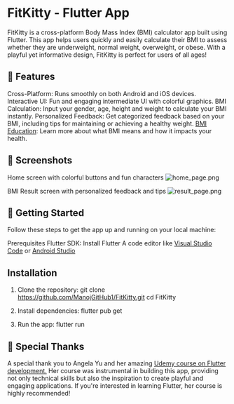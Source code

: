 # FitKitty - Flutter App

FitKitty is a cross-platform Body Mass Index (BMI) calculator app built using Flutter.
This app helps users quickly and easily calculate their BMI to assess whether they are underweight, normal weight, overweight, or obese. 
With a playful yet informative design, FitKitty is perfect for users of all ages!

## 🌟 Features
Cross-Platform: Runs smoothly on both Android and iOS devices.
Interactive UI: Fun and engaging intermediate UI with colorful graphics.
BMI Calculation: Input your gender, age, height and weight to calculate your BMI instantly.
Personalized Feedback: Get categorized feedback based on your BMI, including tips for maintaining or achieving a healthy weight.
<a href="https://en.wikipedia.org/wiki/Body_mass_index">BMI Education</a>: Learn more about what BMI means and how it impacts your health.


## 🎨 Screenshots

Home screen with colorful buttons and fun characters
![home_page.png](..%2F..%2FDownloads%2Fhome_page.png)


BMI Result screen with personalized feedback and tips
![result_page.png](..%2F..%2FDownloads%2Fresult_page.png)

## 🚀 Getting Started
Follow these steps to get the app up and running on your local machine:

Prerequisites
Flutter SDK: Install Flutter
A code editor like <a href="https://code.visualstudio.com/">Visual Studio Code</a> or <a href="https://developer.android.com/studio">Android Studio</a>


## Installation
1. Clone the repository:
git clone https://github.com/ManojGitHub1/FitKitty.git
cd FitKitty

2. Install dependencies:
flutter pub get

3. Run the app:
flutter run

## 🙏 Special Thanks
A special thank you to Angela Yu and her amazing <a href="https://www.udemy.com/course/flutter-bootcamp-with-dart/?couponCode=NVDIN35">Udemy course on Flutter development.</a> 
Her course was instrumental in building this app, providing not only technical skills but also the inspiration to create playful and engaging applications.
If you're interested in learning Flutter, her course is highly recommended!
